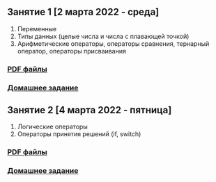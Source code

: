 ## Занятие 1 [2 марта 2022 - среда]
1. Переменные
2. Типы данных (целые числа и числа с плавающей точкой)
3. Арифметические операторы, операторы сравнения, тернарный оператор, операторы присваивания

### [PDF файлы](src/lesson1/pdf)
### [Домашнее задание](src/lesson1/домашнее-задание.md)


## Занятие 2 [4 марта 2022 - пятница]
1. Логические операторы
2. Операторы принятия решений (if, switch)

### [PDF файлы](src/lesson2/pdf)
### [Домашнее задание](src/lesson2/домашнее-задание.md)